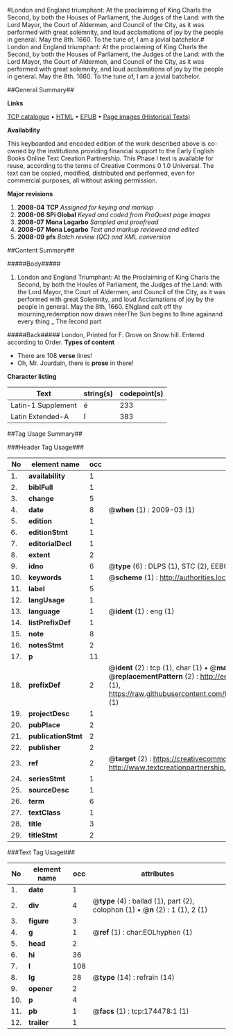#London and England triumphant: At the proclaiming of King Charls the Second, by both the Houses of Parliament, the Judges of the Land: with the Lord Mayor, the Court of Aldermen, and Council of the City, as it was performed with great solemnity, and loud acclamations of joy by the people in general. May the 8th. 1660. To the tune of, I am a jovial batchelor.#
London and England triumphant: At the proclaiming of King Charls the Second, by both the Houses of Parliament, the Judges of the Land: with the Lord Mayor, the Court of Aldermen, and Council of the City, as it was performed with great solemnity, and loud acclamations of joy by the people in general. May the 8th. 1660. To the tune of, I am a jovial batchelor.

##General Summary##

**Links**

[TCP catalogue](http://www.ota.ox.ac.uk/tcp/)  • 
[HTML](http://tei.it.ox.ac.uk/tcp/Texts-HTML/free/B04/B04144.html)  • 
[EPUB](http://tei.it.ox.ac.uk/tcp/Texts-EPUB/free/B04/B04144.epub) • 
[Page images (Historical Texts)](https://data.historicaltexts.jisc.ac.uk/view?pubId=eebo-47012511e&pageId=eebo-47012511e-174478-1)

**Availability**

This keyboarded and encoded edition of the
	       work described above is co-owned by the institutions
	       providing financial support to the Early English Books
	       Online Text Creation Partnership. This Phase I text is
	       available for reuse, according to the terms of Creative
	       Commons 0 1.0 Universal. The text can be copied,
	       modified, distributed and performed, even for
	       commercial purposes, all without asking permission.

**Major revisions**

1. __2008-04__ __TCP__ *Assigned for keying and markup*
1. __2008-06__ __SPi Global__ *Keyed and coded from ProQuest page images*
1. __2008-07__ __Mona Logarbo__ *Sampled and proofread*
1. __2008-07__ __Mona Logarbo__ *Text and markup reviewed and edited*
1. __2008-09__ __pfs__ *Batch review (QC) and XML conversion*

##Content Summary##

#####Body#####

1. London and England Triumphant: At the Proclaiming of King Charls the Second, by both the Houſes of Parliament, the Judges of the Land: with the Lord Mayor, the Court of Aldermen, and Council of the City, as it was performed with great Solemnity, and loud Acclamations of joy by the people in general. May the 8th, 1660.
ENgland caſt off thy mourning,redemption now draws néerThe Sun begins to ſhine againand every thing 
    _ The ſecond part

#####Back#####
London, Printed for F. Grove on Snow hill. Entered according to Order.
**Types of content**

  * There are 108 **verse** lines!
  * Oh, Mr. Jourdain, there is **prose** in there!

**Character listing**


|Text|string(s)|codepoint(s)|
|---|---|---|
|Latin-1 Supplement|é|233|
|Latin Extended-A|ſ|383|

##Tag Usage Summary##

###Header Tag Usage###

|No|element name|occ|attributes|
|---|---|---|---|
|1.|__availability__|1||
|2.|__biblFull__|1||
|3.|__change__|5||
|4.|__date__|8| @__when__ (1) : 2009-03 (1)|
|5.|__edition__|1||
|6.|__editionStmt__|1||
|7.|__editorialDecl__|1||
|8.|__extent__|2||
|9.|__idno__|6| @__type__ (6) : DLPS (1), STC (2), EEBO-CITATION (1), OCLC (1), VID (1)|
|10.|__keywords__|1| @__scheme__ (1) : http://authorities.loc.gov/ (1)|
|11.|__label__|5||
|12.|__langUsage__|1||
|13.|__language__|1| @__ident__ (1) : eng (1)|
|14.|__listPrefixDef__|1||
|15.|__note__|8||
|16.|__notesStmt__|2||
|17.|__p__|11||
|18.|__prefixDef__|2| @__ident__ (2) : tcp (1), char (1)  •  @__matchPattern__ (2) : ([0-9\-]+):([0-9IVX]+) (1), (.+) (1)  •  @__replacementPattern__ (2) : http://eebo.chadwyck.com/downloadtiff?vid=$1&page=$2 (1), https://raw.githubusercontent.com/textcreationpartnership/Texts/master/tcpchars.xml#$1 (1)|
|19.|__projectDesc__|1||
|20.|__pubPlace__|2||
|21.|__publicationStmt__|2||
|22.|__publisher__|2||
|23.|__ref__|2| @__target__ (2) : https://creativecommons.org/publicdomain/zero/1.0/ (1), http://www.textcreationpartnership.org/docs/. (1)|
|24.|__seriesStmt__|1||
|25.|__sourceDesc__|1||
|26.|__term__|6||
|27.|__textClass__|1||
|28.|__title__|3||
|29.|__titleStmt__|2||


###Text Tag Usage###

|No|element name|occ|attributes|
|---|---|---|---|
|1.|__date__|1||
|2.|__div__|4| @__type__ (4) : ballad (1), part (2), colophon (1)  •  @__n__ (2) : 1 (1), 2 (1)|
|3.|__figure__|3||
|4.|__g__|1| @__ref__ (1) : char:EOLhyphen (1)|
|5.|__head__|2||
|6.|__hi__|36||
|7.|__l__|108||
|8.|__lg__|28| @__type__ (14) : refrain (14)|
|9.|__opener__|2||
|10.|__p__|4||
|11.|__pb__|1| @__facs__ (1) : tcp:174478:1 (1)|
|12.|__trailer__|1||

